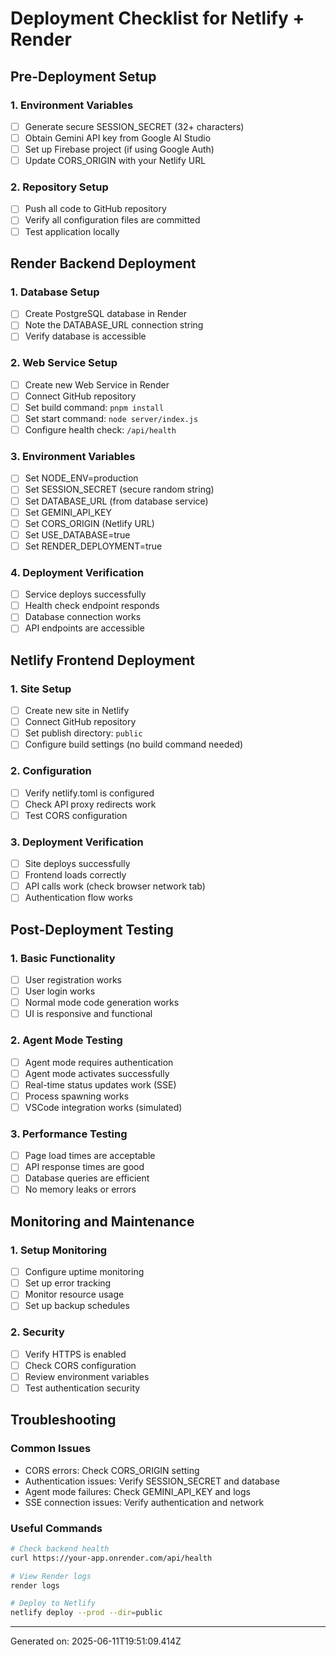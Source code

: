 # Deployment Checklist for Netlify + Render

## Pre-Deployment Setup

### 1. Environment Variables
- [ ] Generate secure SESSION_SECRET (32+ characters)
- [ ] Obtain Gemini API key from Google AI Studio
- [ ] Set up Firebase project (if using Google Auth)
- [ ] Update CORS_ORIGIN with your Netlify URL

### 2. Repository Setup
- [ ] Push all code to GitHub repository
- [ ] Verify all configuration files are committed
- [ ] Test application locally

## Render Backend Deployment

### 1. Database Setup
- [ ] Create PostgreSQL database in Render
- [ ] Note the DATABASE_URL connection string
- [ ] Verify database is accessible

### 2. Web Service Setup
- [ ] Create new Web Service in Render
- [ ] Connect GitHub repository
- [ ] Set build command: `pnpm install`
- [ ] Set start command: `node server/index.js`
- [ ] Configure health check: `/api/health`

### 3. Environment Variables
- [ ] Set NODE_ENV=production
- [ ] Set SESSION_SECRET (secure random string)
- [ ] Set DATABASE_URL (from database service)
- [ ] Set GEMINI_API_KEY
- [ ] Set CORS_ORIGIN (Netlify URL)
- [ ] Set USE_DATABASE=true
- [ ] Set RENDER_DEPLOYMENT=true

### 4. Deployment Verification
- [ ] Service deploys successfully
- [ ] Health check endpoint responds
- [ ] Database connection works
- [ ] API endpoints are accessible

## Netlify Frontend Deployment

### 1. Site Setup
- [ ] Create new site in Netlify
- [ ] Connect GitHub repository
- [ ] Set publish directory: `public`
- [ ] Configure build settings (no build command needed)

### 2. Configuration
- [ ] Verify netlify.toml is configured
- [ ] Check API proxy redirects work
- [ ] Test CORS configuration

### 3. Deployment Verification
- [ ] Site deploys successfully
- [ ] Frontend loads correctly
- [ ] API calls work (check browser network tab)
- [ ] Authentication flow works

## Post-Deployment Testing

### 1. Basic Functionality
- [ ] User registration works
- [ ] User login works
- [ ] Normal mode code generation works
- [ ] UI is responsive and functional

### 2. Agent Mode Testing
- [ ] Agent mode requires authentication
- [ ] Agent mode activates successfully
- [ ] Real-time status updates work (SSE)
- [ ] Process spawning works
- [ ] VSCode integration works (simulated)

### 3. Performance Testing
- [ ] Page load times are acceptable
- [ ] API response times are good
- [ ] Database queries are efficient
- [ ] No memory leaks or errors

## Monitoring and Maintenance

### 1. Setup Monitoring
- [ ] Configure uptime monitoring
- [ ] Set up error tracking
- [ ] Monitor resource usage
- [ ] Set up backup schedules

### 2. Security
- [ ] Verify HTTPS is enabled
- [ ] Check CORS configuration
- [ ] Review environment variables
- [ ] Test authentication security

## Troubleshooting

### Common Issues
- CORS errors: Check CORS_ORIGIN setting
- Authentication issues: Verify SESSION_SECRET and database
- Agent mode failures: Check GEMINI_API_KEY and logs
- SSE connection issues: Verify authentication and network

### Useful Commands
```bash
# Check backend health
curl https://your-app.onrender.com/api/health

# View Render logs
render logs

# Deploy to Netlify
netlify deploy --prod --dir=public
```

---

Generated on: 2025-06-11T19:51:09.414Z
